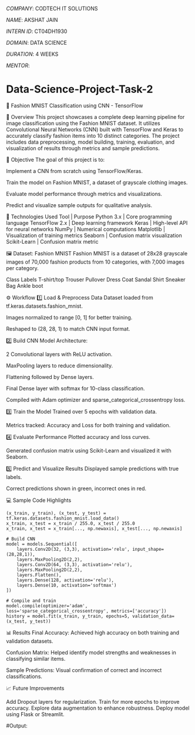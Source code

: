 *COMPANY*: CODTECH IT SOLUTIONS

*NAME*: AKSHAT JAIN

*INTERN ID*: CT04DH1930

*DOMAIN*: DATA SCIENCE

*DURATION*: 4 WEEKS

*MENTOR*:

# Data-Science-Project-Task-2

🚀 Fashion MNIST Classification using CNN - TensorFlow



📌 Overview
This project showcases a complete deep learning pipeline for image classification using the Fashion MNIST dataset. It utilizes Convolutional Neural Networks (CNN) built with TensorFlow and Keras to accurately classify fashion items into 10 distinct categories. The project includes data preprocessing, model building, training, evaluation, and visualization of results through metrics and sample predictions.

🎯 Objective
The goal of this project is to:

Implement a CNN from scratch using TensorFlow/Keras.

Train the model on Fashion MNIST, a dataset of grayscale clothing images.

Evaluate model performance through metrics and visualizations.

Predict and visualize sample outputs for qualitative analysis.

🧰 Technologies Used
Tool	              |      Purpose
Python 3.x	          |      Core programming language
TensorFlow 2.x	      |      Deep learning framework
Keras	              |      High-level API for neural networks
NumPy	              |      Numerical computations
Matplotlib	          |      Visualization of training metrics
Seaborn	              |      Confusion matrix visualization
Scikit-Learn	      |      Confusion matrix metric

🖼️ Dataset: Fashion MNIST
Fashion MNIST is a dataset of 28x28 grayscale images of 70,000 fashion products from 10 categories, with 7,000 images per category.

Class Labels
T-shirt/top
Trouser
Pullover
Dress
Coat
Sandal
Shirt
Sneaker
Bag
Ankle boot

⚙️ Workflow
1️⃣ Load & Preprocess Data
Dataset loaded from tf.keras.datasets.fashion_mnist.

Images normalized to range [0, 1] for better training.

Reshaped to (28, 28, 1) to match CNN input format.

2️⃣ Build CNN Model
Architecture:

2 Convolutional layers with ReLU activation.

MaxPooling layers to reduce dimensionality.

Flattening followed by Dense layers.

Final Dense layer with softmax for 10-class classification.

Compiled with Adam optimizer and sparse_categorical_crossentropy loss.

3️⃣ Train the Model
Trained over 5 epochs with validation data.

Metrics tracked: Accuracy and Loss for both training and validation.

4️⃣ Evaluate Performance
Plotted accuracy and loss curves.

Generated confusion matrix using Scikit-Learn and visualized it with Seaborn.

5️⃣ Predict and Visualize Results
Displayed sample predictions with true labels.

Correct predictions shown in green, incorrect ones in red.

💻 Sample Code Highlights
```# Load and preprocess
(x_train, y_train), (x_test, y_test) = tf.keras.datasets.fashion_mnist.load_data()
x_train, x_test = x_train / 255.0, x_test / 255.0
x_train, x_test = x_train[..., np.newaxis], x_test[..., np.newaxis]

# Build CNN
model = models.Sequential([
    layers.Conv2D(32, (3,3), activation='relu', input_shape=(28,28,1)),
    layers.MaxPooling2D(2,2),
    layers.Conv2D(64, (3,3), activation='relu'),
    layers.MaxPooling2D(2,2),
    layers.Flatten(),
    layers.Dense(128, activation='relu'),
    layers.Dense(10, activation='softmax')
])

# Compile and train
model.compile(optimizer='adam', loss='sparse_categorical_crossentropy', metrics=['accuracy'])
history = model.fit(x_train, y_train, epochs=5, validation_data=(x_test, y_test))
```

📊 Results
Final Accuracy: Achieved high accuracy on both training and validation datasets.

Confusion Matrix: Helped identify model strengths and weaknesses in classifying similar items.

Sample Predictions: Visual confirmation of correct and incorrect classifications.

📈 Future Improvements

Add Dropout layers for regularization.
Train for more epochs to improve accuracy.
Explore data augmentation to enhance robustness.
Deploy model using Flask or Streamlit.

#Output: 
